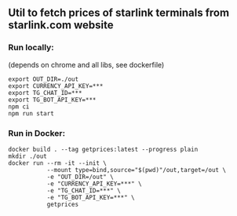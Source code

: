 ## Util to fetch prices of starlink terminals from starlink.com website

### Run locally:

(depends on chrome and all libs, see dockerfile)

```
export OUT_DIR=./out
export CURRENCY_API_KEY=***
export TG_CHAT_ID=***
export TG_BOT_API_KEY=***
npm ci
npm run start
```

### Run in Docker:

```
docker build . --tag getprices:latest --progress plain
mkdir ./out
docker run --rm -it --init \ 
           --mount type=bind,source="$(pwd)"/out,target=/out \
           -e "OUT_DIR=/out" \
           -e "CURRENCY_API_KEY=***" \
           -e "TG_CHAT_ID=***" \
           -e "TG_BOT_API_KEY=***" \
           getprices
```
